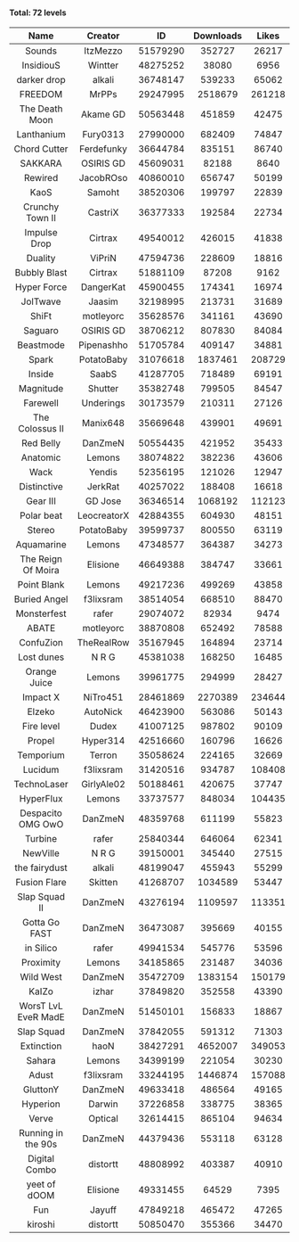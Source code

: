 #### Total: 72 levels

| Name | Creator | ID | Downloads | Likes |
|:---:|:---:|:---:|:---:|:---:|
| Sounds | ItzMezzo | 51579290 | 352727 | 26217
| InsidiouS | Wintter | 48275252 | 38080 | 6956
| darker drop | alkali | 36748147 | 539233 | 65062
| FREEDOM | MrPPs | 29247995 | 2518679 | 261218
| The Death Moon | Akame GD | 50563448 | 451859 | 42475
| Lanthanium | Fury0313 | 27990000 | 682409 | 74847
| Chord Cutter | Ferdefunky | 36644784 | 835151 | 86740
| SAKKARA | OSIRIS GD | 45609031 | 82188 | 8640
| Rewired | JacobROso | 40860010 | 656747 | 50199
| KaoS | Samoht | 38520306 | 199797 | 22839
| Crunchy Town II | CastriX | 36377333 | 192584 | 22734
| Impulse Drop  | Cirtrax | 49540012 | 426015 | 41838
| Duality | ViPriN | 47594736 | 228609 | 18816
| Bubbly Blast | Cirtrax | 51881109 | 87208 | 9162
| Hyper Force | DangerKat | 45900455 | 174341 | 16974
| JolTwave | Jaasim | 32198995 | 213731 | 31689
| ShiFt | motleyorc | 35628576 | 341161 | 43690
| Saguaro | OSIRIS GD | 38706212 | 807830 | 84084
| Beastmode | Pipenashho | 51705784 | 409147 | 34881
| Spark | PotatoBaby | 31076618 | 1837461 | 208729
| Inside | SaabS | 41287705 | 718489 | 69191
| Magnitude | Shutter | 35382748 | 799505 | 84547
| Farewell | Underings | 30173579 | 210311 | 27126
| The Colossus II | Manix648 | 35669648 | 439901 | 49691
| Red Belly | DanZmeN | 50554435 | 421952 | 35433
| Anatomic | Lemons | 38074822 | 382236 | 43606
| Wack | Yendis | 52356195 | 121026 | 12947
| Distinctive | JerkRat | 40257022 | 188408 | 16618
| Gear III | GD Jose | 36346514 | 1068192 | 112123
| Polar beat | LeocreatorX | 42884355 | 604930 | 48151
| Stereo | PotatoBaby | 39599737 | 800550 | 63119
| Aquamarine | Lemons | 47348577 | 364387 | 34273
| The Reign Of Moira | Elisione | 46649388 | 384747 | 33661
| Point Blank | Lemons | 49217236 | 499269 | 43858
| Buried Angel | f3lixsram | 38514054 | 668510 | 88470
| Monsterfest | rafer | 29074072 | 82934 | 9474
| ABATE | motleyorc | 38870808 | 652492 | 78588
| ConfuZion | TheRealRow | 35167945 | 164894 | 23714
| Lost dunes | N R G | 45381038 | 168250 | 16485
| Orange Juice | Lemons | 39961775 | 294999 | 28427
| Impact X | NiTro451 | 28461869 | 2270389 | 234644
| Elzeko | AutoNick | 46423900 | 563086 | 50143
| Fire level | Dudex | 41007125 | 987802 | 90109
| Propel | Hyper314 | 42516660 | 160796 | 16626
| Temporium | Terron | 35058624 | 224165 | 32669
| Lucidum | f3lixsram | 31420516 | 934787 | 108408
| TechnoLaser | GirlyAle02 | 50188461 | 420675 | 37747
| HyperFlux | Lemons | 33737577 | 848034 | 104435
| Despacito OMG OwO | DanZmeN | 48359768 | 611199 | 55823
| Turbine | rafer | 25840344 | 646064 | 62341
| NewVille | N R G | 39150001 | 345440 | 27515
| the fairydust | alkali | 48199047 | 455943 | 55299
| Fusion Flare | Skitten | 41268707 | 1034589 | 53447
| Slap Squad II | DanZmeN | 43276194 | 1109597 | 113351
| Gotta Go FAST | DanZmeN | 36473087 | 395669 | 40155
| in Silico | rafer | 49941534 | 545776 | 53596
| Proximity | Lemons | 34185865 | 231487 | 34036
| Wild West | DanZmeN | 35472709 | 1383154 | 150179
| KaIZo | izhar | 37849820 | 352558 | 43390
| WorsT LvL EveR MadE | DanZmeN | 51450101 | 156833 | 18867
| Slap Squad | DanZmeN | 37842055 | 591312 | 71303
| Extinction | haoN | 38427291 | 4652007 | 349053
| Sahara | Lemons | 34399199 | 221054 | 30230
| Adust | f3lixsram | 33244195 | 1446874 | 157088
| GluttonY | DanZmeN | 49633418 | 486564 | 49165
| Hyperion | Darwin | 37226858 | 338775 | 38365
| Verve | Optical | 32614415 | 865104 | 94634
| Running in the 90s | DanZmeN | 44379436 | 553118 | 63128
| Digital Combo | distortt | 48808992 | 403387 | 40910
| yeet of dOOM | Elisione | 49331455 | 64529 | 7395
| Fun | Jayuff | 47849218 | 465472 | 47265
| kiroshi | distortt | 50850470 | 355366 | 34470
